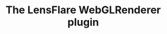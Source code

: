 ---
layout: single
title:  "The LensFlare WebGLRenderer plugin"
sidebar:
  nav: "tutorials"
comments: true
---